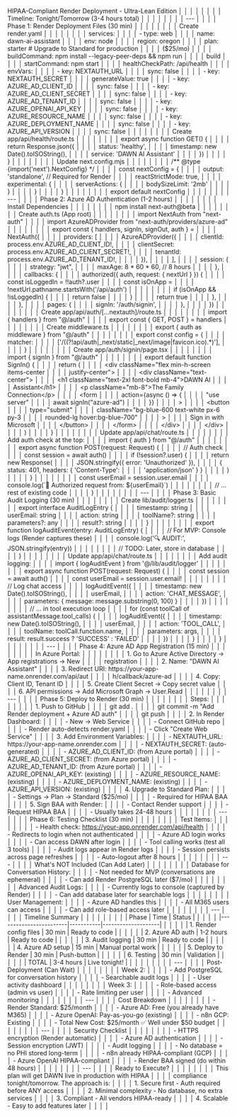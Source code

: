 HIPAA-Compliant Render Deployment - Ultra-Lean Edition      │ │
│ │                                                             │ │
│ │ Timeline: Tonight/Tomorrow (3-4 hours total)                │ │
│ │                                                             │ │
│ │ ---                                                         │ │
│ │ Phase 1: Render Deployment Files (30 min)                   │ │
│ │                                                             │ │
│ │ Create render.yaml                                          │ │
│ │                                                             │ │
│ │ services:                                                   │ │
│ │   - type: web                                               │ │
│ │     name: dawn-ai-assistant                                 │ │
│ │     env: node                                               │ │
│ │     region: oregon                                          │ │
│ │     plan: starter # Upgrade to Standard for production      │ │
│ │ ($25/mo)                                                    │ │
│ │     buildCommand: npm install --legacy-peer-deps && npm run │ │
│ │  build                                                      │ │
│ │     startCommand: npm start                                 │ │
│ │     healthCheckPath: /api/health                            │ │
│ │     envVars:                                                │ │
│ │       - key: NEXTAUTH_URL                                   │ │
│ │         sync: false                                         │ │
│ │       - key: NEXTAUTH_SECRET                                │ │
│ │         generateValue: true                                 │ │
│ │       - key: AZURE_AD_CLIENT_ID                             │ │
│ │         sync: false                                         │ │
│ │       - key: AZURE_AD_CLIENT_SECRET                         │ │
│ │         sync: false                                         │ │
│ │       - key: AZURE_AD_TENANT_ID                             │ │
│ │         sync: false                                         │ │
│ │       - key: AZURE_OPENAI_API_KEY                           │ │
│ │         sync: false                                         │ │
│ │       - key: AZURE_RESOURCE_NAME                            │ │
│ │         sync: false                                         │ │
│ │       - key: AZURE_DEPLOYMENT_NAME                          │ │
│ │         sync: false                                         │ │
│ │       - key: AZURE_API_VERSION                              │ │
│ │         sync: false                                         │ │
│ │                                                             │ │
│ │ Create app/api/health/route.ts                              │ │
│ │                                                             │ │
│ │ export async function GET() {                               │ │
│ │   return Response.json({                                    │ │
│ │     status: 'healthy',                                      │ │
│ │     timestamp: new Date().toISOString(),                    │ │
│ │     service: 'DAWN AI Assistant'                            │ │
│ │   })                                                        │ │
│ │ }                                                           │ │
│ │                                                             │ │
│ │ Update next.config.mjs                                      │ │
│ │                                                             │ │
│ │ /** @type {import('next').NextConfig} */                    │ │
│ │ const nextConfig = {                                        │ │
│ │   output: 'standalone', // Required for Render              │ │
│ │   reactStrictMode: true,                                    │ │
│ │   experimental: {                                           │ │
│ │     serverActions: {                                        │ │
│ │       bodySizeLimit: '2mb'                                  │ │
│ │     }                                                       │ │
│ │   }                                                         │ │
│ │ }                                                           │ │
│ │                                                             │ │
│ │ export default nextConfig                                   │ │
│ │                                                             │ │
│ │ ---                                                         │ │
│ │ Phase 2: Azure AD Authentication (1-2 hours)                │ │
│ │                                                             │ │
│ │ Install Dependencies                                        │ │
│ │                                                             │ │
│ │ npm install next-auth@beta                                  │ │
│ │                                                             │ │
│ │ Create auth.ts (App root)                                   │ │
│ │                                                             │ │
│ │ import NextAuth from "next-auth"                            │ │
│ │ import AzureADProvider from "next-auth/providers/azure-ad"  │ │
│ │                                                             │ │
│ │ export const { handlers, signIn, signOut, auth } =          │ │
│ │ NextAuth({                                                  │ │
│ │   providers: [                                              │ │
│ │     AzureADProvider({                                       │ │
│ │       clientId: process.env.AZURE_AD_CLIENT_ID!,            │ │
│ │       clientSecret: process.env.AZURE_AD_CLIENT_SECRET!,    │ │
│ │       tenantId: process.env.AZURE_AD_TENANT_ID!,            │ │
│ │     }),                                                     │ │
│ │   ],                                                        │ │
│ │   session: {                                                │ │
│ │     strategy: "jwt",                                        │ │
│ │     maxAge: 8 * 60 * 60, // 8 hours                         │ │
│ │   },                                                        │ │
│ │   callbacks: {                                              │ │
│ │     authorized({ auth, request: { nextUrl } }) {            │ │
│ │       const isLoggedIn = !!auth?.user                       │ │
│ │       const isOnApp =                                       │ │
│ │ !nextUrl.pathname.startsWith('/api/auth')                   │ │
│ │                                                             │ │
│ │       if (isOnApp && !isLoggedIn) {                         │ │
│ │         return false                                        │ │
│ │       }                                                     │ │
│ │       return true                                           │ │
│ │     },                                                      │ │
│ │   },                                                        │ │
│ │   pages: {                                                  │ │
│ │     signIn: '/auth/signin',                                 │ │
│ │   },                                                        │ │
│ │ })                                                          │ │
│ │                                                             │ │
│ │ Create app/api/auth/[...nextauth]/route.ts                  │ │
│ │                                                             │ │
│ │ import { handlers } from "@/auth"                           │ │
│ │ export const { GET, POST } = handlers                       │ │
│ │                                                             │ │
│ │ Create middleware.ts                                        │ │
│ │                                                             │ │
│ │ export { auth as middleware } from "@/auth"                 │ │
│ │                                                             │ │
│ │ export const config = {                                     │ │
│ │   matcher:                                                  │ │
│ │ ['/((?!api/auth|_next/static|_next/image|favicon.ico).*)'], │ │
│ │ }                                                           │ │
│ │                                                             │ │
│ │ Create app/auth/signin/page.tsx                             │ │
│ │                                                             │ │
│ │ import { signIn } from "@/auth"                             │ │
│ │                                                             │ │
│ │ export default function SignIn() {                          │ │
│ │   return (                                                  │ │
│ │     <div className="flex min-h-screen items-center          │ │
│ │ justify-center">                                            │ │
│ │       <div className="text-center">                         │ │
│ │         <h1 className="text-2xl font-bold mb-4">DAWN AI     │ │
│ │ Assistant</h1>                                              │ │
│ │         <p className="mb-8">The Family Connection</p>       │ │
│ │         <form                                               │ │
│ │           action={async () => {                             │ │
│ │             "use server"                                    │ │
│ │             await signIn("azure-ad")                        │ │
│ │           }}                                                │ │
│ │         >                                                   │ │
│ │           <button                                           │ │
│ │             type="submit"                                   │ │
│ │             className="bg-blue-600 text-white px-6 py-3     │ │
│ │ rounded-lg hover:bg-blue-700"                               │ │
│ │           >                                                 │ │
│ │             Sign in with Microsoft                          │ │
│ │           </button>                                         │ │
│ │         </form>                                             │ │
│ │       </div>                                                │ │
│ │     </div>                                                  │ │
│ │   )                                                         │ │
│ │ }                                                           │ │
│ │                                                             │ │
│ │ Update app/api/chat/route.ts                                │ │
│ │                                                             │ │
│ │ Add auth check at the top:                                  │ │
│ │ import { auth } from "@/auth"                               │ │
│ │                                                             │ │
│ │ export async function POST(request: Request) {              │ │
│ │   // Auth check                                             │ │
│ │   const session = await auth()                              │ │
│ │   if (!session?.user) {                                     │ │
│ │     return new Response(                                    │ │
│ │       JSON.stringify({ error: 'Unauthorized' }),            │ │
│ │       { status: 401, headers: { 'Content-Type':             │ │
│ │ 'application/json' } }                                      │ │
│ │     )                                                       │ │
│ │   }                                                         │ │
│ │                                                             │ │
│ │   const userEmail = session.user.email                      │ │
│ │   console.log(`🔐 Authorized request from: ${userEmail}`)   │ │
│ │                                                             │ │
│ │   // ... rest of existing code                              │ │
│ │ }                                                           │ │
│ │                                                             │ │
│ │ ---                                                         │ │
│ │ Phase 3: Basic Audit Logging (30 min)                       │ │
│ │                                                             │ │
│ │ Create lib/audit/logger.ts                                  │ │
│ │                                                             │ │
│ │ export interface AuditLogEntry {                            │ │
│ │   timestamp: string                                         │ │
│ │   userEmail: string                                         │ │
│ │   action: string                                            │ │
│ │   toolName?: string                                         │ │
│ │   parameters?: any                                          │ │
│ │   result?: string                                           │ │
│ │ }                                                           │ │
│ │                                                             │ │
│ │ export function logAuditEvent(entry: AuditLogEntry) {       │ │
│ │   // For MVP: Console logs (Render captures these)          │ │
│ │   console.log('🔍 AUDIT:', JSON.stringify(entry))           │ │
│ │                                                             │ │
│ │   // TODO: Later, store in database                         │ │
│ │ }                                                           │ │
│ │                                                             │ │
│ │ Update app/api/chat/route.ts                                │ │
│ │                                                             │ │
│ │ Add audit logging:                                          │ │
│ │ import { logAuditEvent } from '@/lib/audit/logger'          │ │
│ │                                                             │ │
│ │ export async function POST(request: Request) {              │ │
│ │   const session = await auth()                              │ │
│ │   const userEmail = session.user.email!                     │ │
│ │                                                             │ │
│ │   // Log chat access                                        │ │
│ │   logAuditEvent({                                           │ │
│ │     timestamp: new Date().toISOString(),                    │ │
│ │     userEmail,                                              │ │
│ │     action: 'CHAT_MESSAGE',                                 │ │
│ │     parameters: { message: message.substring(0, 100) }      │ │
│ │   })                                                        │ │
│ │                                                             │ │
│ │   // ... in tool execution loop                             │ │
│ │   for (const toolCall of assistantMessage.tool_calls) {     │ │
│ │     logAuditEvent({                                         │ │
│ │       timestamp: new Date().toISOString(),                  │ │
│ │       userEmail,                                            │ │
│ │       action: 'TOOL_CALL',                                  │ │
│ │       toolName: toolCall.function.name,                     │ │
│ │       parameters: args,                                     │ │
│ │       result: result.success ? 'SUCCESS' : 'FAILED'         │ │
│ │     })                                                      │ │
│ │   }                                                         │ │
│ │ }                                                           │ │
│ │                                                             │ │
│ │ ---                                                         │ │
│ │ Phase 4: Azure AD App Registration (15 min)                 │ │
│ │                                                             │ │
│ │ In Azure Portal:                                            │ │
│ │                                                             │ │
│ │ 1. Go to Azure Active Directory → App registrations → New   │ │
│ │ registration                                                │ │
│ │ 2. Name: "DAWN AI Assistant"                                │ │
│ │ 3. Redirect URI: https://your-app-name.onrender.com/api/aut │ │
│ │ h/callback/azure-ad                                         │ │
│ │ 4. Copy: Client ID, Tenant ID                               │ │
│ │ 5. Create Client Secret → Copy secret value                 │ │
│ │ 6. API permissions → Add Microsoft Graph → User.Read        │ │
│ │                                                             │ │
│ │ ---                                                         │ │
│ │ Phase 5: Deploy to Render (30 min)                          │ │
│ │                                                             │ │
│ │ Steps:                                                      │ │
│ │                                                             │ │
│ │ 1. Push to GitHub                                           │ │
│ │ git add .                                                   │ │
│ │ git commit -m "Add Render deployment + Azure AD auth"       │ │
│ │ git push                                                    │ │
│ │ 2. In Render Dashboard:                                     │ │
│ │   - New → Web Service                                       │ │
│ │   - Connect GitHub repo                                     │ │
│ │   - Render auto-detects render.yaml                         │ │
│ │   - Click "Create Web Service"                              │ │
│ │ 3. Add Environment Variables:                               │ │
│ │   - NEXTAUTH_URL: https://your-app-name.onrender.com        │ │
│ │   - NEXTAUTH_SECRET: (auto-generated)                       │ │
│ │   - AZURE_AD_CLIENT_ID: (from Azure portal)                 │ │
│ │   - AZURE_AD_CLIENT_SECRET: (from Azure portal)             │ │
│ │   - AZURE_AD_TENANT_ID: (from Azure portal)                 │ │
│ │   - AZURE_OPENAI_API_KEY: (existing)                        │ │
│ │   - AZURE_RESOURCE_NAME: (existing)                         │ │
│ │   - AZURE_DEPLOYMENT_NAME: (existing)                       │ │
│ │   - AZURE_API_VERSION: (existing)                           │ │
│ │ 4. Upgrade to Standard Plan:                                │ │
│ │   - Settings → Plan → Standard ($25/mo)                     │ │
│ │   - Required for HIPAA BAA                                  │ │
│ │ 5. Sign BAA with Render:                                    │ │
│ │   - Contact Render support                                  │ │
│ │   - Request HIPAA BAA                                       │ │
│ │   - Usually takes 24-48 hours                               │ │
│ │                                                             │ │
│ │ ---                                                         │ │
│ │ Phase 6: Testing Checklist (30 min)                         │ │
│ │                                                             │ │
│ │ Test Items:                                                 │ │
│ │                                                             │ │
│ │ - Health check: https://your-app.onrender.com/api/health    │ │
│ │ - Redirects to login when not authenticated                 │ │
│ │ - Azure AD login works                                      │ │
│ │ - Can access DAWN after login                               │ │
│ │ - Tool calling works (test all 3 tools)                     │ │
│ │ - Audit logs appear in Render logs                          │ │
│ │ - Session persists across page refreshes                    │ │
│ │ - Auto-logout after 8 hours                                 │ │
│ │                                                             │ │
│ │ ---                                                         │ │
│ │ What's NOT Included (Can Add Later)                         │ │
│ │                                                             │ │
│ │ Database for Conversation History:                          │ │
│ │ - Not needed for MVP (conversations are ephemeral)          │ │
│ │ - Can add Render PostgreSQL later ($7/mo)                   │ │
│ │                                                             │ │
│ │ Advanced Audit Logs:                                        │ │
│ │ - Currently logs to console (captured by Render)            │ │
│ │ - Can add database later for searchable logs                │ │
│ │                                                             │ │
│ │ User Management:                                            │ │
│ │ - Azure AD handles this                                     │ │
│ │ - All M365 users can access                                 │ │
│ │ - Can add role-based access later                           │ │
│ │                                                             │ │
│ │ ---                                                         │ │
│ │ Timeline Summary                                            │ │
│ │                                                             │ │
│ │ | Phase                  | Time      | Status             | │ │
│ │ |------------------------|-----------|--------------------| │ │
│ │ | 1. Render config files | 30 min    | Ready to code      | │ │
│ │ | 2. Azure AD auth       | 1-2 hours | Ready to code      | │ │
│ │ | 3. Audit logging       | 30 min    | Ready to code      | │ │
│ │ | 4. Azure AD setup      | 15 min    | Manual portal work | │ │
│ │ | 5. Deploy to Render    | 30 min    | Push-button        | │ │
│ │ | 6. Testing             | 30 min    | Validation         | │ │
│ │ | TOTAL                  | 3-4 hours | Live tonight!      | │ │
│ │                                                             │ │
│ │ ---                                                         │ │
│ │ Post-Deployment (Can Wait)                                  │ │
│ │                                                             │ │
│ │ Week 2:                                                     │ │
│ │ - Add PostgreSQL for conversation history                   │ │
│ │ - Searchable audit logs                                     │ │
│ │ - User activity dashboard                                   │ │
│ │                                                             │ │
│ │ Week 3:                                                     │ │
│ │ - Role-based access (admin vs user)                         │ │
│ │ - Rate limiting per user                                    │ │
│ │ - Advanced monitoring                                       │ │
│ │                                                             │ │
│ │ ---                                                         │ │
│ │ Cost Breakdown                                              │ │
│ │                                                             │ │
│ │ - Render Standard: $25/month                                │ │
│ │ - Azure AD: Free (you already have M365)                    │ │
│ │ - Azure OpenAI: Pay-as-you-go (existing)                    │ │
│ │ - n8n GCP: Existing                                         │ │
│ │ - Total New Cost: $25/month ✅ Well under $50 budget         │ │
│ │                                                             │ │
│ │ ---                                                         │ │
│ │ Security Checklist                                          │ │
│ │                                                             │ │
│ │ - HTTPS encryption (Render automatic)                       │ │
│ │ - Azure AD authentication                                   │ │
│ │ - Session encryption (JWT)                                  │ │
│ │ - Audit logging                                             │ │
│ │ - No database = no PHI stored long-term                     │ │
│ │ - n8n already HIPAA-compliant (GCP)                         │ │
│ │ - Azure OpenAI HIPAA-compliant                              │ │
│ │ - Render BAA signed (do within 48 hours)                    │ │
│ │                                                             │ │
│ │ ---                                                         │ │
│ │ Ready to Execute?                                           │ │
│ │                                                             │ │
│ │ This plan will get DAWN live in production with HIPAA       │ │
│ │ compliance tonight/tomorrow. The approach is:               │ │
│ │ 1. Secure first - Auth required before ANY access           │ │
│ │ 2. Minimal complexity - No database, no extra services      │ │
│ │ 3. Compliant - All vendors HIPAA-ready                      │ │
│ │ 4. Scalable - Easy to add features later                    │ │
│ │                            